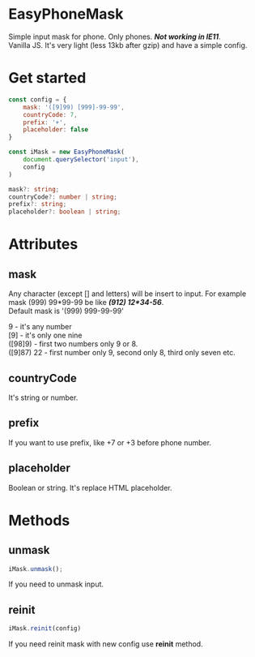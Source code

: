 # EasyPhoneMask
Simple input mask for phone. Only phones. ***Not working in IE11***.  
Vanilla JS. It's very light (less 13kb after gzip) and have a simple config.

# Get started
```js
const config = {
    mask: '([9]99) [999]-99-99',
    countryCode: 7,
    prefix: '+',
    placeholder: false
}

const iMask = new EasyPhoneMask(
    document.querySelector('input'),
    config
)
```

```ts
mask?: string;
countryCode?: number | string;
prefix?: string;
placeholder?: boolean | string;
```
# Attributes
## mask
Any character (except [] and letters) will be insert to input. For example mask (999) 99\*99-99 be like ***(912) 12\*34-56***.  
Default mask is '(999) 999-99-99'


9 - it's any number  
[9] - it's only one nine  
([98]9) - first two numbers only 9 or 8.  
([9]87) 22 - first number only 9, second only 8, third only seven etc.

## countryCode
It's string or number.

## prefix
If you want to use prefix, like +7 or +3 before phone number.

## placeholder
Boolean or string. It's replace HTML placeholder.

# Methods

## unmask
```js
iMask.unmask();
```
If you need to unmask input.

## reinit
```js
iMask.reinit(config)
```
If you need reinit mask with new config use **reinit** method.